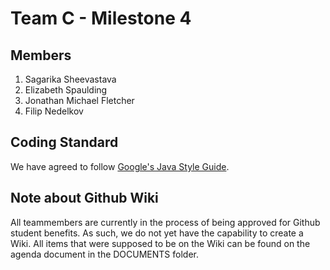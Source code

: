 # Team C - Milestone 4
 ## Members
 <ol>
  <li> Sagarika Sheevastava</li>
  <li> Elizabeth Spaulding </li>
  <li> Jonathan Michael Fletcher </li>
  <li> Filip Nedelkov</li>
</ol>
 
 ## Coding Standard
 We have agreed to follow [Google's Java Style Guide](https://google.github.io/styleguide/javaguide.html).
  
 ## Note about Github Wiki
 All teammembers are currently in the process of being approved for Github student benefits. As such, we do not yet have the capability to create a Wiki. All items that were supposed to be on the Wiki can be found on the agenda document in the DOCUMENTS folder.
